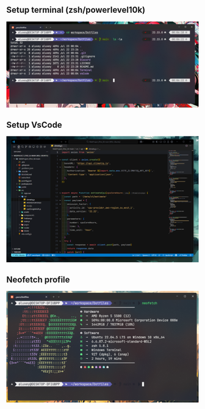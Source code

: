 ## Setup terminal (zsh/powerlevel10k)
![terminalImage](/Assets/terminal.png)

## Setup VsCode
![vsCodeImage](/Assets/vscode.png)

## Neofetch profile
![neofetchImage](/Assets/neofetch.png)
